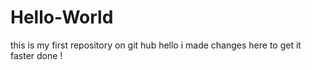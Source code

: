 # Hello-World
this is my first repository on git hub
hello i made changes here to get it faster done !
